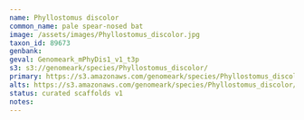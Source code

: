```yaml
---
name: Phyllostomus discolor
common_name: pale spear-nosed bat
image: /assets/images/Phyllostomus_discolor.jpg
taxon_id: 89673
genbank:
geval: Genomeark_mPhyDis1_v1_t3p
s3: s3://genomeark/species/Phyllostomus_discolor/
primary: https://s3.amazonaws.com/genomeark/species/Phyllostomus_discolor/mPhyDis1/assembly_v1/mPhyDis1_v1.p.fasta.gz
alts: https://s3.amazonaws.com/genomeark/species/Phyllostomus_discolor/mPhyDis1/assembly_v1/mPhyDis1_v1.h.fasta.gz
status: curated scaffolds v1
notes:
---
```

